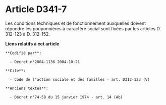 # Article D341-7

Les conditions techniques et de fonctionnement auxquelles doivent répondre les pouponnières à caractère social sont fixées
par les articles D. 312-123 à D. 312-152.

**Liens relatifs à cet article**

	**Codifié par**:

	  - Décret n°2004-1136 2004-10-21

	**Cite**:

	  - Code de l'action sociale et des familles - art. D312-123 (V)

	**Anciens textes**:

	  - Décret n°74-58 du 15 janvier 1974 - art. 14 (Ab)
